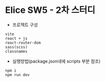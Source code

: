 # Elice SW5 - 2차 스터디

-   프로젝트 구성

```
vite
react + js
react-router-dom
sass(scss)
classnames
```

-   실행방법(package.json내에 scripts 부분 참조)

```
npm i
npm run dev
```
